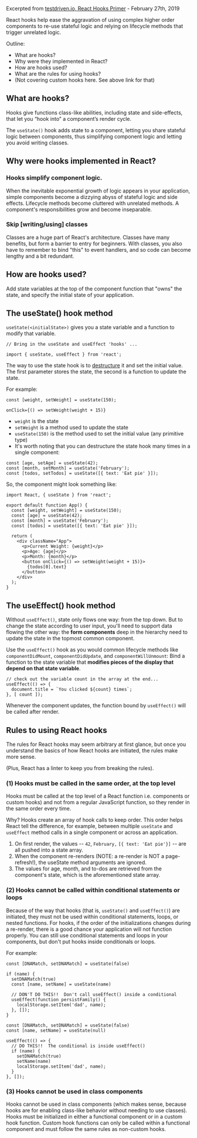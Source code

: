 Excerpted from [testdriven.io, React Hooks Primer](https://testdriven.io/blog/react-hooks-primer/) - February 27th, 2019

React hooks help ease the aggravation of using complex higher order components to re-use stateful logic and relying on lifecycle methods that trigger unrelated logic.

Outline:
- What are hooks?
- Why were they implemented in React?
- How are hooks used?
- What are the rules for using hooks?
- (Not covering custom hooks here.  See above link for that)

## What are hooks?
Hooks give functions class-like abilities, including state and side-effects, that let you “hook into” a component’s render cycle.

The `useState()` hook adds state to a component, letting you share stateful logic between components, thus simplifying component logic and letting you avoid writing classes.

## Why were hooks implemented in React?
### Hooks simplify component logic.
When the inevitable exponential growth of logic appears in your application, simple components become a dizzying abyss of stateful logic and side effects. Lifecycle methods become cluttered with unrelated methods. A component's responsibilities grow and become inseparable.

### Skip [writing/using] classes
Classes are a huge part of React's architecture.  Classes have many benefits, but form a barrier to entry for beginners. With classes, you also have to remember to bind "this" to event handlers, and so code can become lengthy and a bit redundant.

## How are hooks used?
Add state variables at the top of the component function that "owns" the state, and specify the initial state of your application.

## The useState() hook method
`useState(<initialState>)` gives you a state variable and a function to modify that variable.
```
// Bring in the useState and useEffect 'hooks' ...

import { useState, useEffect } from 'react';
```

The way to use the state hook is to [destructure](../es6/destructuring.html) it and set the initial value. The first parameter stores the state, the second is a function to update the state.

For example:

```
const [weight, setWeight] = useState(150);

onClick={() => setWeight(weight + 15)}
```

- `weight` is the state
- `setWeight` is a method used to update the state
- `useState(150)` is the method used to set the initial value (any primitive type)
- It's worth noting that you can destructure the state hook many times in a single component:

```
const [age, setAge] = useState(42);
const [month, setMonth] = useState('February');
const [todos, setTodos] = useState([{ text: 'Eat pie' }]);
```

So, the component might look something like:

```
import React, { useState } from 'react';

export default function App() {
  const [weight, setWeight] = useState(150);
  const [age] = useState(42);
  const [month] = useState('February');
  const [todos] = useState([{ text: 'Eat pie' }]);

  return (
    <div className="App">
      <p>Current Weight: {weight}</p>
      <p>Age: {age}</p>
      <p>Month: {month}</p>
      <button onClick={() => setWeight(weight + 15)}>
        {todos[0].text}
      </button>
    </div>
  );
}
```

## The useEffect() hook method
Without `useEffect()`, state only flows one way: from the top down.  But to change the state according to user input, you'll need to support data flowing the other way: the **form components** deep in the hierarchy need to update the state in the topmost common component.

Use the `useEffect()` hook as you would common lifecycle methods like `componentDidMount`, `componentDidUpdate`, and `componentWillUnmount`:  Bind a function to the state variable that **modifies pieces of the display that depend on that state variable**.

```
// check out the variable count in the array at the end...
useEffect(() => {
  document.title = `You clicked ${count} times`;
}, [ count ]);
```

Whenever the component updates, the function bound by `useEffect()` will be called after render.

## Rules to using React hooks
The rules for React hooks may seem arbitrary at first glance, but once you understand the basics of how React hooks are initiated, the rules make more sense.

(Plus, React has a linter to keep you from breaking the rules).

### (1) Hooks must be called in the same order, at the top level
Hooks must be called at the top level of a React function i.e. components or custom hooks) and not from a regular JavaScript function, so they render in the same order every time.

Why?  Hooks create an array of hook calls to keep order. This order helps React tell the difference, for example, between multiple `useState` and `useEffect` method calls in a single component or across an application.

1. On first render, the values -- `42`, `February,` `[{ text: 'Eat pie'}]` -- are all pushed into a state array.
2. When the component re-renders (NOTE: a re-render is NOT a page-refresh!), the useState method arguments are ignored.
3. The values for age, month, and to-dos are retrieved from the component's state, which is the aforementioned state array.


### (2) Hooks cannot be called within conditional statements or loops

Because of the way that hooks (that is, `useState()` and `useEffect()`) are initiated, they must not be used within conditional statements, loops, or nested functions. For hooks, if the order of the initializations changes during a re-render, there is a good chance your application will not function properly. You can still use conditional statements and loops in your components, but don't put hooks inside conditionals or loops.

For example:

```
const [DNAMatch, setDNAMatch] = useState(false)

if (name) {
  setDNAMatch(true)
  const [name, setName] = useState(name)

  // DON'T DO THIS!!  Don't call useEffect() inside a conditional
  useEffect(function persistFamily() {
    localStorage.setItem('dad', name);
  }, []);
}
```

```
const [DNAMatch, setDNAMatch] = useState(false)
const [name, setName] = useState(null)

useEffect(() => {
  // DO THIS!!  The conditional is inside useEffect()
  if (name) {
    setDNAMatch(true)
    setName(name)
    localStorage.setItem('dad', name);
  }
}, []);
```

### (3) Hooks cannot be used in class components
Hooks cannot be used in class components (which makes sense, because hooks are for enabling class-like behavior without needing to use classes).  Hooks must be initialized in either a functional component or in a custom hook function. Custom hook functions can only be called within a functional component and must follow the same rules as non-custom hooks.

